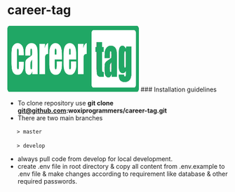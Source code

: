 # career-tag

<img src="public/assets/logos/careerscore_logo_lang.png" alt="Image of CareerTag" height="150" width="300"/>
### Installation guidelines

 - To clone repository use **git clone git@github.com:woxiprogrammers/career-tag.git**
 - There are two main branches
 ```
    > master

    > develop

  ```
 - always pull code from develop for local development.
 - create .env file in root directory & copy all content from .env.example to .env file & make changes according to requirement like database & other required passwords.
